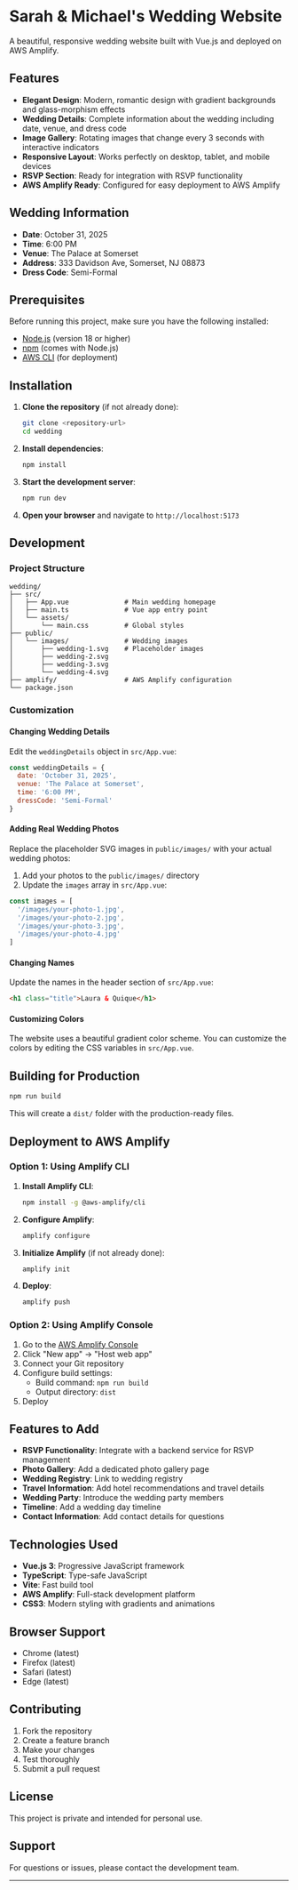 # Sarah & Michael's Wedding Website

A beautiful, responsive wedding website built with Vue.js and deployed on AWS Amplify.

## Features

- **Elegant Design**: Modern, romantic design with gradient backgrounds and glass-morphism effects
- **Wedding Details**: Complete information about the wedding including date, venue, and dress code
- **Image Gallery**: Rotating images that change every 3 seconds with interactive indicators
- **Responsive Layout**: Works perfectly on desktop, tablet, and mobile devices
- **RSVP Section**: Ready for integration with RSVP functionality
- **AWS Amplify Ready**: Configured for easy deployment to AWS Amplify

## Wedding Information

- **Date**: October 31, 2025
- **Time**: 6:00 PM
- **Venue**: The Palace at Somerset
- **Address**: 333 Davidson Ave, Somerset, NJ 08873
- **Dress Code**: Semi-Formal

## Prerequisites

Before running this project, make sure you have the following installed:

- [Node.js](https://nodejs.org/) (version 18 or higher)
- [npm](https://www.npmjs.com/) (comes with Node.js)
- [AWS CLI](https://aws.amazon.com/cli/) (for deployment)

## Installation

1. **Clone the repository** (if not already done):
   ```bash
   git clone <repository-url>
   cd wedding
   ```

2. **Install dependencies**:
   ```bash
   npm install
   ```

3. **Start the development server**:
   ```bash
   npm run dev
   ```

4. **Open your browser** and navigate to `http://localhost:5173`

## Development

### Project Structure

```
wedding/
├── src/
│   ├── App.vue              # Main wedding homepage
│   ├── main.ts              # Vue app entry point
│   └── assets/
│       └── main.css         # Global styles
├── public/
│   └── images/              # Wedding images
│       ├── wedding-1.svg    # Placeholder images
│       ├── wedding-2.svg
│       ├── wedding-3.svg
│       └── wedding-4.svg
├── amplify/                 # AWS Amplify configuration
└── package.json
```

### Customization

#### Changing Wedding Details
Edit the `weddingDetails` object in `src/App.vue`:

```javascript
const weddingDetails = {
  date: 'October 31, 2025',
  venue: 'The Palace at Somerset',
  time: '6:00 PM',
  dressCode: 'Semi-Formal'
}
```

#### Adding Real Wedding Photos
Replace the placeholder SVG images in `public/images/` with your actual wedding photos:

1. Add your photos to the `public/images/` directory
2. Update the `images` array in `src/App.vue`:

```javascript
const images = [
  '/images/your-photo-1.jpg',
  '/images/your-photo-2.jpg',
  '/images/your-photo-3.jpg',
  '/images/your-photo-4.jpg'
]
```

#### Changing Names
Update the names in the header section of `src/App.vue`:

```html
<h1 class="title">Laura & Quique</h1>
```

#### Customizing Colors
The website uses a beautiful gradient color scheme. You can customize the colors by editing the CSS variables in `src/App.vue`.

## Building for Production

```bash
npm run build
```

This will create a `dist/` folder with the production-ready files.

## Deployment to AWS Amplify

### Option 1: Using Amplify CLI

1. **Install Amplify CLI**:
   ```bash
   npm install -g @aws-amplify/cli
   ```

2. **Configure Amplify**:
   ```bash
   amplify configure
   ```

3. **Initialize Amplify** (if not already done):
   ```bash
   amplify init
   ```

4. **Deploy**:
   ```bash
   amplify push
   ```

### Option 2: Using Amplify Console

1. Go to the [AWS Amplify Console](https://console.aws.amazon.com/amplify/)
2. Click "New app" → "Host web app"
3. Connect your Git repository
4. Configure build settings:
   - Build command: `npm run build`
   - Output directory: `dist`
5. Deploy

## Features to Add

- **RSVP Functionality**: Integrate with a backend service for RSVP management
- **Photo Gallery**: Add a dedicated photo gallery page
- **Wedding Registry**: Link to wedding registry
- **Travel Information**: Add hotel recommendations and travel details
- **Wedding Party**: Introduce the wedding party members
- **Timeline**: Add a wedding day timeline
- **Contact Information**: Add contact details for questions

## Technologies Used

- **Vue.js 3**: Progressive JavaScript framework
- **TypeScript**: Type-safe JavaScript
- **Vite**: Fast build tool
- **AWS Amplify**: Full-stack development platform
- **CSS3**: Modern styling with gradients and animations

## Browser Support

- Chrome (latest)
- Firefox (latest)
- Safari (latest)
- Edge (latest)

## Contributing

1. Fork the repository
2. Create a feature branch
3. Make your changes
4. Test thoroughly
5. Submit a pull request

## License

This project is private and intended for personal use.

## Support

For questions or issues, please contact the development team.

---
